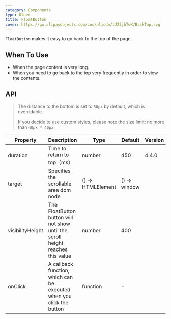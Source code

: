 ```yaml
---
category: Components
type: Other
title: FloatButton
cover: https://gw.alipayobjects.com/zos/alicdn/tJZ5jbTwX/BackTop.svg
---
```


`FloatButton` makes it easy to go back to the top of the page.

## When To Use

- When the page content is very long.
- When you need to go back to the top very frequently in order to view the contents.

## API

> The distance to the bottom is set to `50px` by default, which is overridable.
>
> If you decide to use custom styles, please note the size limit: no more than `40px * 40px`.

| Property | Description | Type | Default | Version |
| --- | --- | --- | --- | --- |
| duration | Time to return to top（ms） | number | 450 | 4.4.0 |
| target | Specifies the scrollable area dom node | () => HTMLElement | () => window |  |
| visibilityHeight | The FloatButton button will not show until the scroll height reaches this value | number | 400 |  |
| onClick | A callback function, which can be executed when you click the button | function | - |  |
